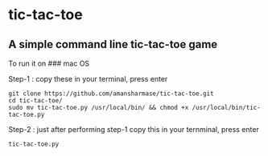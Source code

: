 # tic-tac-toe
A simple command line tic-tac-toe game
-----
To run it on ### mac OS

Step-1 : copy these in your terminal, press enter
````
git clone https://github.com/amansharmase/tic-tac-toe.git
cd tic-tac-toe/
sudo mv tic-tac-toe.py /usr/local/bin/ && chmod +x /usr/local/bin/tic-tac-toe.py
````
Step-2 : just after performing step-1 copy this in your ternminal, press enter 
````
tic-tac-toe.py
````
